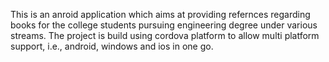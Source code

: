 This is an anroid application which aims at providing refernces regarding books for the college students pursuing engineering degree under various streams.
The project is build using cordova platform to allow multi platform support, i.e., android, windows and ios in one go.
